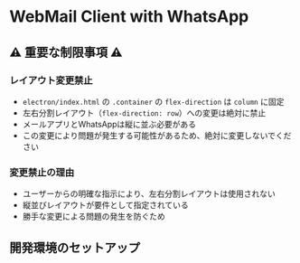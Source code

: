 # WebMail Client with WhatsApp

## ⚠️ 重要な制限事項 ⚠️

### レイアウト変更禁止
- `electron/index.html` の `.container` の `flex-direction` は `column` に固定
- 左右分割レイアウト（`flex-direction: row`）への変更は絶対に禁止
- メールアプリとWhatsAppは縦に並ぶ必要がある
- この変更により問題が発生する可能性があるため、絶対に変更しないでください

### 変更禁止の理由
- ユーザーからの明確な指示により、左右分割レイアウトは使用されない
- 縦並びレイアウトが要件として指定されている
- 勝手な変更による問題の発生を防ぐため

## 開発環境のセットアップ 